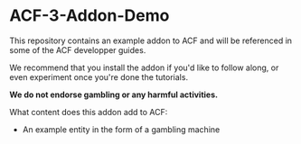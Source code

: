 # ACF-3-Addon-Demo
This repository contains an example addon to ACF and will be referenced in some of the ACF developper guides.

We recommend that you install the addon if you'd like to follow along, or even experiment once you're done the tutorials.

**We do not endorse gambling or any harmful activities.**

What content does this addon add to ACF:
* An example entity in the form of a gambling machine
